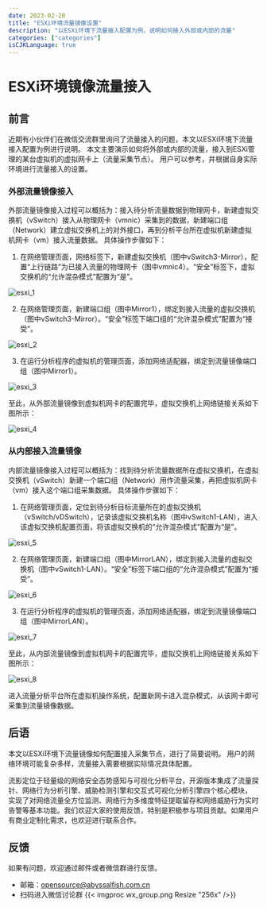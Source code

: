 ```yaml
---
date: 2023-02-20
title: "ESXi环境流量镜像设置"
description: "以ESXi环境下流量接入配置为例，说明如何接入外部或内部的流量"
categories: ["categories"]
isCJKLanguage: true
---
```



# ESXi环境镜像流量接入

## 前言

近期有小伙伴们在微信交流群里询问了流量接入的问题，本文以ESXi环境下流量接入配置为例进行说明。
本文主要演示如何将外部或内部的流量，接入到ESXi管理的某台虚拟机的虚拟网卡上（流量采集节点）。
用户可以参考，并根据自身实际环境进行流量接入的设置。


### 外部流量镜像接入
外部流量镜像接入过程可以概括为：接入待分析流量数据到物理网卡，新建虚拟交换机（vSwitch）接入从物理网卡（vmnic）采集到的数据，新建端口组（Network）建立虚拟交换机上的对外接口，再到分析平台所在虚拟机新建虚拟机网卡（vm）接入流量数据。
具体操作步骤如下：

1. 在网络管理页面，网络标签下，新建虚拟交换机（图中vSwitch3-Mirror），配置“上行链路”为已接入流量的物理网卡（图中vmnic4）。“安全”标签下，虚拟交换机的“允许混杂模式”配置为“是”。

![esxi_1](/img/esxi/esxi_1.png)

2. 在网络管理页面，新建端口组（图中Mirror1），绑定到接入流量的虚拟交换机（图中vSwitch3-Mirror）。“安全”标签下端口组的“允许混杂模式”配置为“接受”。

![esxi_2](/img/esxi/esxi_2.png)

3. 在运行分析程序的虚拟机的管理页面，添加网络适配器，绑定到流量镜像端口组（图中Mirror1）。

![esxi_3](/img/esxi/esxi_3.png)

至此，从外部流量镜像到虚拟机网卡的配置完毕，虚拟交换机上网络链接关系如下图所示：

![esxi_4](/img/esxi/esxi_4.png)


### 从内部接入流量镜像
内部流量镜像接入过程可以概括为：找到待分析流量数据所在虚拟交换机，在虚拟交换机（vSwitch）新建一个端口组（Network）用作流量采集，再把虚拟机网卡（vm）接入这个端口组采集数据。
具体操作步骤如下：

1. 在网络管理页面，定位到待分析目标流量所在的虚拟交换机（vSwitch/vDSwitch），记录该虚拟交换机名称（图中vSwitch1-LAN），进入该虚拟交换机配置页面，将该虚拟交换机的“允许混杂模式”配置为“是”。

![esxi_5](/img/esxi/esxi_5.png)

2. 在网络管理页面，新建端口组（图中MirrorLAN），绑定到接入流量的虚拟交换机（图中vSwitch1-LAN）。“安全”标签下端口组的“允许混杂模式”配置为“接受”。

![esxi_6](/img/esxi/esxi_6.png)

3. 在运行分析程序的虚拟机的管理页面，添加网络适配器，绑定到流量镜像端口组（图中MirrorLAN）。

![esxi_7](/img/esxi/esxi_7.png)

至此，从内部流量镜像到虚拟机网卡的配置完毕，虚拟交换机上网络链接关系如下图所示：

![esxi_8](/img/esxi/esxi_8.png)

进入流量分析平台所在虚拟机操作系统，配置新网卡进入混杂模式，从该网卡即可采集到流量镜像数据。


## 后语
本文以ESXi环境下流量镜像如何配置接入采集节点，进行了简要说明。
用户的网络环境可能复杂多样，流量接入需要根据实际情况具体配置。

流影定位于轻量级的网络安全态势感知与可视化分析平台，开源版本集成了流量探针、网络行为分析引擎、威胁检测引擎和交互式可视化分析引擎四个核心模块，
实现了对网络流量全方位监测、网络行为多维度特征提取留存和网络威胁行为实时告警等基本功能。我们欢迎大家的使用反馈，特别是积极参与项目贡献。如果用户有商业定制化需求，也欢迎进行联系合作。


## 反馈
如果有问题，欢迎通过邮件或者微信群进行反馈。
- 邮箱：opensource@abyssalfish.com.cn
- 扫码进入微信讨论群
{{< imgproc wx_group.png Resize "256x" />}}

